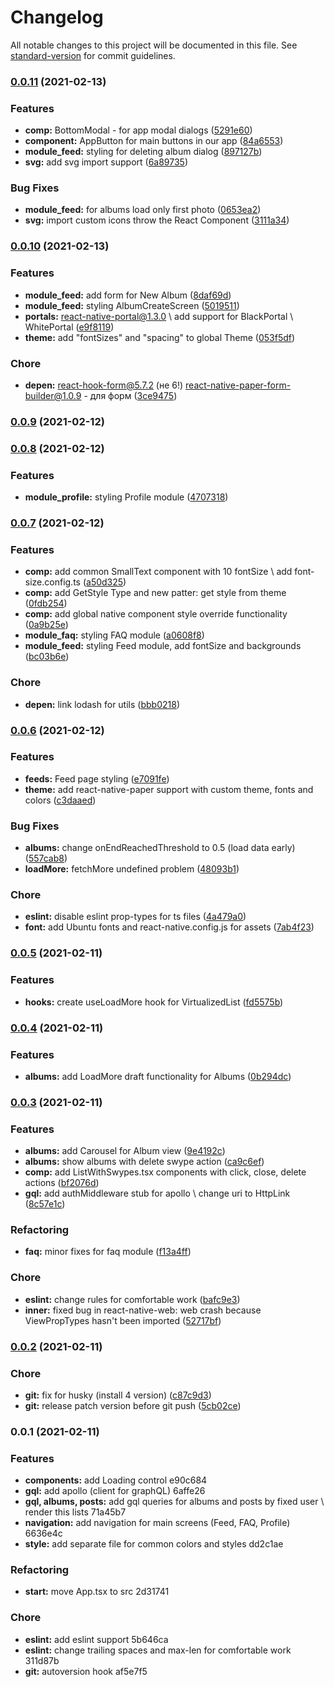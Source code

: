 # Changelog

All notable changes to this project will be documented in this file. See [standard-version](https://github.com/conventional-changelog/standard-version) for commit guidelines.

### [0.0.11](https://github.com/mokkapps/changelog-generator-demo/compare/v0.0.10...v0.0.11) (2021-02-13)


### Features

* **comp:** BottomModal - for app modal dialogs ([5291e60](https://github.com/mokkapps/changelog-generator-demo/commits/5291e60d2140e6521d09740ed379ab29335c7329))
* **component:** AppButton for main buttons in our app ([84a6553](https://github.com/mokkapps/changelog-generator-demo/commits/84a6553277729697b1062cb5d01e26ebc14fb7bd))
* **module_feed:** styling for deleting album dialog ([897127b](https://github.com/mokkapps/changelog-generator-demo/commits/897127b704a1862a5301d88b51caef6e66a670ae))
* **svg:** add svg import support ([6a89735](https://github.com/mokkapps/changelog-generator-demo/commits/6a89735394f5447fd7fff135c83abb2778c4d8cc))


### Bug Fixes

* **module_feed:** for albums load only first photo ([0653ea2](https://github.com/mokkapps/changelog-generator-demo/commits/0653ea2685a62f0f5605e402749350c465900bc4))
* **svg:** import custom icons throw the React Component ([3111a34](https://github.com/mokkapps/changelog-generator-demo/commits/3111a34d52bd072d0ef5aa42d54398addbf2bceb))

### [0.0.10](https://github.com/mokkapps/changelog-generator-demo/compare/v0.0.9...v0.0.10) (2021-02-13)


### Features

* **module_feed:** add form for New Album ([8daf69d](https://github.com/mokkapps/changelog-generator-demo/commits/8daf69d3897089d004a20d68e0900944743603d4))
* **module_feed:** styling AlbumCreateScreen ([5019511](https://github.com/mokkapps/changelog-generator-demo/commits/5019511a2dea6fc35ad3c9eb6fefaa44550ccec4))
* **portals:** react-native-portal@1.3.0 \\ add support for BlackPortal \ WhitePortal ([e9f8119](https://github.com/mokkapps/changelog-generator-demo/commits/e9f81199371f434d46ec699201cf215ae091b892))
* **theme:** add "fontSizes" and "spacing" to global Theme ([053f5df](https://github.com/mokkapps/changelog-generator-demo/commits/053f5dfc688d14c5c8050636e5b04a9233534625))


### Chore

* **depen:** react-hook-form@5.7.2 (не 6!) react-native-paper-form-builder@1.0.9 - для форм ([3ce9475](https://github.com/mokkapps/changelog-generator-demo/commits/3ce9475ca9af6aadf4830737fb5a29be449959a2))

### [0.0.9](https://github.com/mokkapps/changelog-generator-demo/compare/v0.0.8...v0.0.9) (2021-02-12)

### [0.0.8](https://github.com/mokkapps/changelog-generator-demo/compare/v0.0.7...v0.0.8) (2021-02-12)


### Features

* **module_profile:** styling Profile module ([4707318](https://github.com/mokkapps/changelog-generator-demo/commits/470731877816f885e6c7258f7a79661ab5c375df))

### [0.0.7](https://github.com/mokkapps/changelog-generator-demo/compare/v0.0.6...v0.0.7) (2021-02-12)


### Features

* **comp:** add common SmallText component with 10 fontSize \ add font-size.config.ts ([a50d325](https://github.com/mokkapps/changelog-generator-demo/commits/a50d325b4bbcdb3969051388daae92c2b81b55a6))
* **comp:** add GetStyle Type and new patter: get style from theme ([0fdb254](https://github.com/mokkapps/changelog-generator-demo/commits/0fdb254c054bbef23faa28b6de64328f010a29fd))
* **comp:** add global native component style override functionality ([0a9b25e](https://github.com/mokkapps/changelog-generator-demo/commits/0a9b25e07f10770d5fea4f7a87823fc336571274))
* **module_faq:** styling FAQ module ([a0608f8](https://github.com/mokkapps/changelog-generator-demo/commits/a0608f8dc1307f68db5be823cfbe38f5596e3134))
* **module_feed:** styling Feed module, add fontSize and backgrounds ([bc03b6e](https://github.com/mokkapps/changelog-generator-demo/commits/bc03b6e686a37f49e08c40d9f9b28673485b508b))


### Chore

* **depen:** link lodash for utils ([bbb0218](https://github.com/mokkapps/changelog-generator-demo/commits/bbb0218a87ccc1aef75e32009c0707b618315c13))

### [0.0.6](https://github.com/mokkapps/changelog-generator-demo/compare/v0.0.5...v0.0.6) (2021-02-12)


### Features

* **feeds:** Feed page styling ([e7091fe](https://github.com/mokkapps/changelog-generator-demo/commits/e7091fe014c59d42bae5366da28215b410e7b62c))
* **theme:** add react-native-paper support with custom theme, fonts and colors ([c3daaed](https://github.com/mokkapps/changelog-generator-demo/commits/c3daaed120d7a1061721f569f9896c9507e02611))


### Bug Fixes

* **albums:** change onEndReachedThreshold to 0.5 (load data early) ([557cab8](https://github.com/mokkapps/changelog-generator-demo/commits/557cab81f62b2ccf93aa607dacb9ede98519e3ea))
* **loadMore:** fetchMore undefined problem ([48093b1](https://github.com/mokkapps/changelog-generator-demo/commits/48093b1c3776deee06a40c884d40a3bf4d91626a))


### Chore

* **eslint:** disable eslint prop-types for ts files ([4a479a0](https://github.com/mokkapps/changelog-generator-demo/commits/4a479a0b2474c1282a7d8ba894ecbcf598ad7b18))
* **font:** add Ubuntu fonts and react-native.config.js for assets ([7ab4f23](https://github.com/mokkapps/changelog-generator-demo/commits/7ab4f23bd6a57f461bba6e3adfbb5bea49e4816e))

### [0.0.5](https://github.com/mokkapps/changelog-generator-demo/compare/v0.0.4...v0.0.5) (2021-02-11)


### Features

* **hooks:** create useLoadMore hook for VirtualizedList ([fd5575b](https://github.com/mokkapps/changelog-generator-demo/commits/fd5575b56b1d1bc0ce7461f703c1adc1ce1ef0e8))

### [0.0.4](https://github.com/mokkapps/changelog-generator-demo/compare/v0.0.3...v0.0.4) (2021-02-11)


### Features

* **albums:** add LoadMore draft functionality for Albums ([0b294dc](https://github.com/mokkapps/changelog-generator-demo/commits/0b294dc88b47505a1567043f3f87acf087f92610))

### [0.0.3](https://github.com/mokkapps/changelog-generator-demo/compare/v0.0.2...v0.0.3) (2021-02-11)


### Features

* **albums:** add Carousel for Album view ([9e4192c](https://github.com/mokkapps/changelog-generator-demo/commits/9e4192ce893401a8df260616cea2bd4a827e9d7e))
* **albums:** show albums with delete swype action ([ca9c6ef](https://github.com/mokkapps/changelog-generator-demo/commits/ca9c6ef5e72f1369c049c3d3d62b962d0ef698d5))
* **comp:** add ListWithSwypes.tsx components with click, close, delete actions ([bf2076d](https://github.com/mokkapps/changelog-generator-demo/commits/bf2076dd83223b62910da65ab443cb6e1925896a))
* **gql:** add authMiddleware stub for apollo \ change uri to HttpLink ([8c57e1c](https://github.com/mokkapps/changelog-generator-demo/commits/8c57e1ca6af6ccc9a7d8748702c4019b2d540e34))


### Refactoring

* **faq:** minor fixes for faq module ([f13a4ff](https://github.com/mokkapps/changelog-generator-demo/commits/f13a4ffe6d6adb753cb714d79a77c4dbd090c7dc))


### Chore

* **eslint:** change rules for comfortable work ([bafc9e3](https://github.com/mokkapps/changelog-generator-demo/commits/bafc9e34561f618fb5937d4372d111d7ab241728))
* **inner:** fixed bug in react-native-web: web crash because ViewPropTypes hasn't been imported ([52717bf](https://github.com/mokkapps/changelog-generator-demo/commits/52717bfa64234133b5ee6db25e3528dde1a734f0))

### [0.0.2](https://github.com/mokkapps/changelog-generator-demo/compare/v0.0.1...v0.0.2) (2021-02-11)


### Chore

* **git:** fix for husky (install 4 version) ([c87c9d3](https://github.com/mokkapps/changelog-generator-demo/commits/c87c9d3e29459c2c1e2147cd6d4227c0d4be1411))
* **git:** release patch version before git push ([5cb02ce](https://github.com/mokkapps/changelog-generator-demo/commits/5cb02ce376ea76731960446a3a88b53ea4927c07))

### 0.0.1 (2021-02-11)


### Features

* **components:** add Loading control e90c684
* **gql:** add apollo (client for graphQL) 6affe26
* **gql, albums, posts:** add gql queries for albums and posts by fixed user \ render this lists 71a45b7
* **navigation:** add navigation for main screens (Feed, FAQ, Profile) 6636e4c
* **style:** add separate file for common colors and styles dd2c1ae


### Refactoring

* **start:** move App.tsx to src 2d31741


### Chore

* **eslint:** add eslint support 5b646ca
* **eslint:** change trailing spaces and max-len for comfortable work 311d87b
* **git:** autoversion hook af5e7f5
